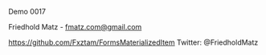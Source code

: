 Demo 0017

Friedhold Matz - fmatz.com@gmail.com

https://github.com/Fxztam/FormsMaterializedItem
Twitter: @FriedholdMatz


